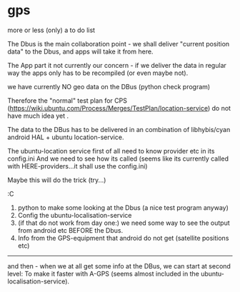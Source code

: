 # gps
more or less (only) a to do list




The Dbus is the main collaboration point - we shall deliver "current position data" to the Dbus, and apps will take it from here. 

The App part it not currently our concern - if we deliver the data in regular way the apps only has to be recompiled (or even maybe not).

we have currently NO geo data on the DBus (python check program)

Therefore the "normal" test plan for CPS (https://wiki.ubuntu.com/Process/Merges/TestPlan/location-service) do not have much idea yet .

The data to the DBus has to be delivered in an combination of libhybis/cyan android HAL + ubuntu location-service. 


The ubuntu-location service first of all need to know provider etc in its config.ini
And we need to see how its called (seems like its currently called with HERE-providers...it shall use the config.ini)

Maybe this will do the trick  (try...) 

:C

1) python to make some looking at the Dbus (a nice test program anyway)
2) Config the ubuntu-localisation-service
3) (if that do not work from day one:) we need some way to see the output from android etc BEFORE the Dbus. 
4) Info from the GPS-equipment that android do not get (satellite positions etc)

---

and then - when we at all get some info at the DBus, we can start at second level: To make it faster with A-GPS (seems almost included in the ubuntu-localisation-service).






